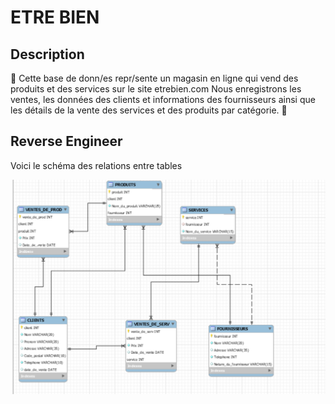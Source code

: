 # ETRE BIEN

## Description

:pushpin: Cette base de donn/es repr/sente un magasin en ligne qui vend des produits et des services sur le site etrebien.com 
Nous enregistrons les ventes, les données des clients et informations des fournisseurs ainsi que les détails de la vente des services et des produits par catégorie.
:whale:

## Reverse Engineer

Voici le schéma des relations entre tables


![image](images/MySQLetrebien.PNG) 

